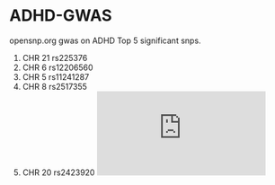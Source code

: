 # ADHD-GWAS
opensnp.org gwas on ADHD
Top 5 significant snps.
  1. CHR 21 rs225376
  2. CHR 6  rs12206560
  3. CHR 5  rs11241287
  4. CHR 8  rs2517355
  5. CHR 20 rs2423920
![alt text](https://github.com/burdettadam/ADHD-GWAS/raw/master/manhattanTop57.pdf?raw=true "Title")
